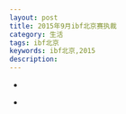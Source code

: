 ```yaml
---
layout: post
title: 2015年9月ibf北京赛执裁
category: 生活
tags: ibf北京
keywords: ibf北京,2015
description: 
---
```


- [](/img/2015/09/2015-09-001.jpg)

- [](/img/2015/09/2015-09-002.jpg)

